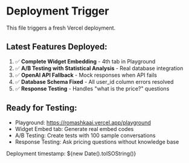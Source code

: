 # Deployment Trigger

This file triggers a fresh Vercel deployment.

## Latest Features Deployed:

1. ✅ **Complete Widget Embedding** - 4th tab in Playground
2. ✅ **A/B Testing with Statistical Analysis** - Real database integration
3. ✅ **OpenAI API Fallback** - Mock responses when API fails
4. ✅ **Database Schema Fixed** - All user_id column errors resolved
5. ✅ **Response Testing** - Handles "what is the price?" questions

## Ready for Testing:

- Playground: https://romashkaai.vercel.app/playground
- Widget Embed tab: Generate real embed codes
- A/B Testing: Create tests with 100 sample conversations
- Response Testing: Ask pricing questions without knowledge base

Deployment timestamp: ${new Date().toISOString()}